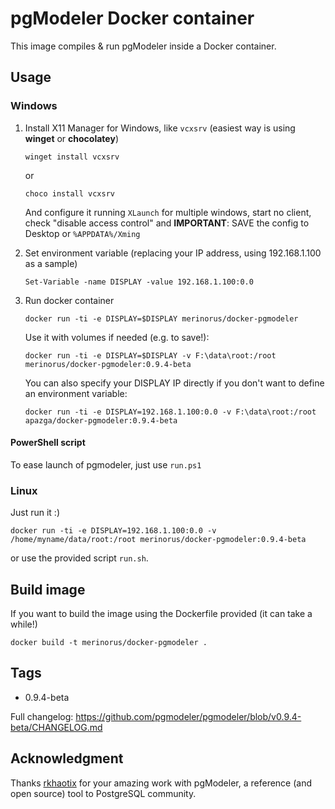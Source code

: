 # pgModeler Docker container

This image compiles & run pgModeler inside a Docker container.

## Usage

### Windows

1. Install X11 Manager for Windows, like `vcxsrv` (easiest way is using **winget** or **chocolatey**)

    ```winget install vcxsrv```

    or

    ```choco install vcxsrv```

    And configure it running `XLaunch` for multiple windows, start no client, check "disable access control" and **IMPORTANT**: SAVE the config to Desktop or `%APPDATA%/Xming`

2. Set environment variable (replacing your IP address, using 192.168.1.100 as a sample)

    ```Set-Variable -name DISPLAY -value 192.168.1.100:0.0```

3. Run docker container

    ```docker run -ti -e DISPLAY=$DISPLAY merinorus/docker-pgmodeler```

    Use it with volumes if needed (e.g. to save!):

    ```docker run -ti -e DISPLAY=$DISPLAY -v F:\data\root:/root merinorus/docker-pgmodeler:0.9.4-beta```

    You can also specify your DISPLAY IP directly if you don't want to define an environment variable:

    ```docker run -ti -e DISPLAY=192.168.1.100:0.0 -v F:\data\root:/root apazga/docker-pgmodeler:0.9.4-beta```

#### PowerShell script

To ease launch of pgmodeler, just use `run.ps1`

### Linux

Just run it :)

```docker run -ti -e DISPLAY=192.168.1.100:0.0 -v /home/myname/data/root:/root merinorus/docker-pgmodeler:0.9.4-beta```

or use the provided script `run.sh`.

## Build image

If you want to build the image using the Dockerfile provided (it can take a while!)

```docker build -t merinorus/docker-pgmodeler .```

## Tags

- 0.9.4-beta

Full changelog: <https://github.com/pgmodeler/pgmodeler/blob/v0.9.4-beta/CHANGELOG.md>

## Acknowledgment

Thanks [rkhaotix](https://github.com/rkhaotix) for your amazing work with pgModeler, a reference (and open source) tool to PostgreSQL community.
